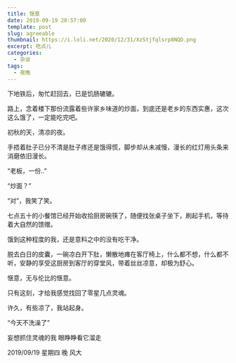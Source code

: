 ```yaml
---
title: 惬意
date: 2019-09-19 20:57:00
template: post
slug: agreeable
thumbnail: https://i.loli.net/2020/12/31/XzStjfqlsrp8NQD.png
excerpt: 吃点儿
categories: 
  - 杂谈
tags: 
  - 夜晚
---
```


下地铁后，匆忙赶回去，已是饥肠辘辘。

路上，念着楼下那份流露着些许家乡味道的炒面，到底还是老乡的东西实惠，这次这么饿了，一定能吃完吧。

初秋的天，清凉的夜。

手捂着肚子已分不清是肚子疼还是饿得慌，脚步却从未减慢，漫长的红灯用头条来消磨依旧漫长。

“老板，一份..”

“炒面？”

“对”，我笑了笑。

七点五十的小餐馆已经开始收拾厨房碗筷了，随便找张桌子坐下，刷起手机，等待着大自然的馈赠。

饿到这种程度的我，还是意料之中的没有吃干净。

脱去白日的皮囊，一碗凉白开下肚，懒散地瘫在客厅椅上，什么都不想，什么都不听，安静的享受这厨房到客厅的穿堂风，带着丝丝凉意，却极为舒心。

惬意，无与伦比的惬意。

只有这刻，才给我感觉找回了零星几点灵魂。

许久，有些凉了，我站起身。

“今天不洗澡了”

妄想抓住灵魂的我 眼睁睁看它溜走

2019/09/19 星期四 晚 风大
